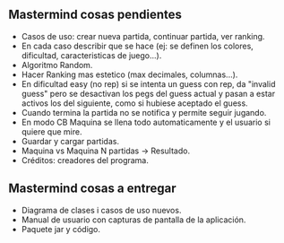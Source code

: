 ## Mastermind cosas pendientes
* Casos de uso: crear nueva partida, continuar partida, ver ranking.
* En cada caso describir que se hace (ej: se definen los colores, dificultad, caracteristicas de juego...).
* Algoritmo Random.
* Hacer Ranking mas estetico (max decimales, columnas...).
* En dificultad easy (no rep) si se intenta un guess con rep, da "invalid guess" pero se desactivan los pegs del guess actual y pasan a estar activos los del siguiente, como si hubiese aceptado el guess.
* Cuando termina la partida no se notifica y permite seguir jugando.
* En modo CB Maquina se llena todo automaticamente y el usuario si quiere que mire.
* Guardar y cargar partidas.
* Maquina vs Maquina N partidas -> Resultado.
* Créditos: creadores del programa.

## Mastermind cosas a entregar
* Diagrama de clases i casos de uso nuevos.
* Manual de usuario con capturas de pantalla de la aplicación.
* Paquete jar y código.
